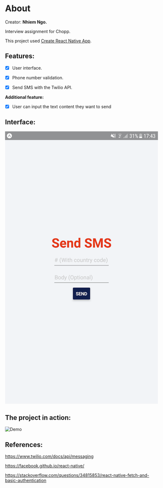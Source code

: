 # About

Creator: **Nhiem Ngo.**

Interview assignment for Chopp.

This project used [Create React Native App](https://github.com/react-community/create-react-native-app).

## Features:

- [X] User interface.

- [x] Phone number validation.

- [x] Send SMS with the Twilio API.

**Additional feature:**

- [x] User can input the text content they want to send

## Interface:

![Interface](./Screenshot_20180325-174328.png)

## The project in action:

![Demo](./action.gif)

## References:

https://www.twilio.com/docs/api/messaging

https://facebook.github.io/react-native/

https://stackoverflow.com/questions/34815853/react-native-fetch-and-basic-authentication

